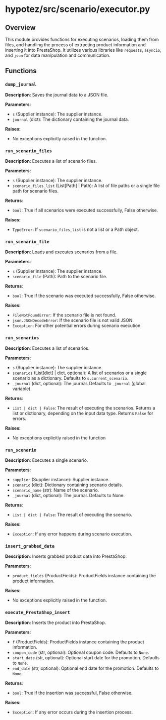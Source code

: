 # hypotez/src/scenario/executor.py

## Overview

This module provides functions for executing scenarios, loading them from files, and handling the process of extracting product information and inserting it into PrestaShop. It utilizes various libraries like `requests`, `asyncio`, and `json` for data manipulation and communication.


## Functions

### `dump_journal`

**Description**: Saves the journal data to a JSON file.

**Parameters**:

- `s` (Supplier instance): The supplier instance.
- `journal` (dict): The dictionary containing the journal data.

**Raises**:
- No exceptions explicitly raised in the function.


### `run_scenario_files`

**Description**: Executes a list of scenario files.

**Parameters**:

- `s` (Supplier instance): The supplier instance.
- `scenario_files_list` (List[Path] | Path): A list of file paths or a single file path for scenario files.

**Returns**:

- `bool`: True if all scenarios were executed successfully, False otherwise.

**Raises**:

- `TypeError`: If `scenario_files_list` is not a list or a Path object.


### `run_scenario_file`

**Description**: Loads and executes scenarios from a file.

**Parameters**:

- `s` (Supplier instance): The supplier instance.
- `scenario_file` (Path): Path to the scenario file.

**Returns**:

- `bool`: True if the scenario was executed successfully, False otherwise.

**Raises**:

- `FileNotFoundError`: If the scenario file is not found.
- `json.JSONDecodeError`: If the scenario file is not valid JSON.
- `Exception`: For other potential errors during scenario execution.


### `run_scenarios`

**Description**: Executes a list of scenarios.

**Parameters**:

- `s` (Supplier instance): The supplier instance.
- `scenarios` (List[dict] | dict, optional): A list of scenarios or a single scenario as a dictionary. Defaults to `s.current_scenario`.
- `_journal` (dict, optional): The journal. Defaults to `_journal` (global variable).

**Returns**:

- `List | dict | False`: The result of executing the scenarios. Returns a list or dictionary, depending on the input data type. Returns `False` for errors.

**Raises**:

- No exceptions explicitly raised in the function


### `run_scenario`

**Description**: Executes a single scenario.

**Parameters**:

- `supplier` (Supplier instance): Supplier instance.
- `scenario` (dict): Dictionary containing scenario details.
- `scenario_name` (str): Name of the scenario.
- `_journal` (dict, optional): The journal. Defaults to None.

**Returns**:

- `List | dict | False`: The result of executing the scenario.

**Raises**:

- `Exception`: If any error happens during scenario execution.

### `insert_grabbed_data`

**Description**: Inserts grabbed product data into PrestaShop.

**Parameters**:

- `product_fields` (ProductFields): ProductFields instance containing the product information.

**Raises**:
- No exceptions explicitly raised in the function.


### `execute_PrestaShop_insert`

**Description**: Inserts the product into PrestaShop.

**Parameters**:

- `f` (ProductFields): ProductFields instance containing the product information.
- `coupon_code` (str, optional): Optional coupon code. Defaults to `None`.
- `start_date` (str, optional): Optional start date for the promotion. Defaults to `None`.
- `end_date` (str, optional): Optional end date for the promotion. Defaults to `None`.

**Returns**:

- `bool`: True if the insertion was successful, False otherwise.

**Raises**:

- `Exception`: If any error occurs during the insertion process.